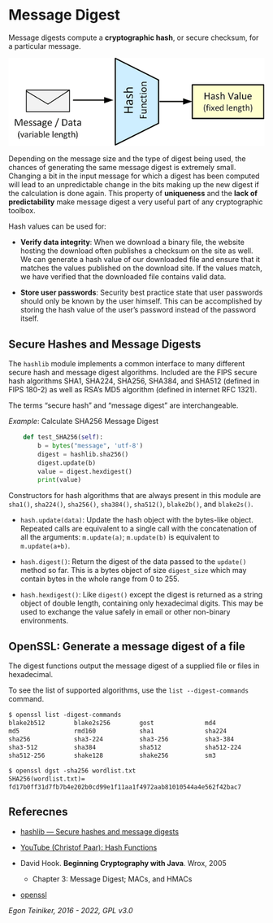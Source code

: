 # Message Digest 

Message digests compute a **cryptographic hash**, or secure checksum, for a particular message.

![Message Digest](MessageDigest.png)

Depending on the message size and the type of digest being used, the chances of generating the same message digest is extremely small.
Changing a bit in the input message for which a digest has been computed will lead to an unpredictable 
change in the bits making up the new digest if the calculation is done again.
This property of **uniqueness** and the **lack of predictability** make message digest a very useful part 
of any cryptographic toolbox.

Hash values can be used for:
* **Verify data integrity**: 
  When we download a binary file, the website hosting the download often publishes a checksum 
  on the site as well. We can generate a hash value of our downloaded file and ensure that it 
  matches the values published on the download site. If the values match, we have verified that 
  the downloaded file contains valid data.

* **Store user passwords**: 
  Security best practice state that user passwords should only be known by the user himself. 
  This can be accomplished by storing the hash value of the user’s password instead of the 
  password itself.



## Secure Hashes and Message Digests
The `hashlib` module implements a common interface to many different secure hash and message digest algorithms. Included are the FIPS secure hash algorithms SHA1, SHA224, SHA256, SHA384, and SHA512 (defined in FIPS 180-2) as well as RSA’s MD5 algorithm (defined in internet RFC 1321).

The terms “secure hash” and “message digest” are interchangeable.

_Example_: Calculate SHA256 Message Digest
```Python
    def test_SHA256(self):
        b = bytes("message", 'utf-8')
        digest = hashlib.sha256()
        digest.update(b)
        value = digest.hexdigest()
        print(value)
```

Constructors for hash algorithms that are always present in this module are `sha1()`, `sha224()`, `sha256()`, `sha384()`, `sha512()`, `blake2b()`, and `blake2s()`. 

* `hash.update(data)`: Update the hash object with the bytes-like object. 
   Repeated calls are equivalent to a single call with the concatenation of all the arguments: `m.update(a)`; `m.update(b)` is equivalent to `m.update(a+b)`.

* `hash.digest()`: Return the digest of the data passed to the `update()` method so far. 
    This is a bytes object of size `digest_size` which may contain bytes in the whole range from 0 to 255.

* `hash.hexdigest()`: Like `digest()` except the digest is returned as a string object of double length, containing only hexadecimal digits. This may be used to exchange the value safely in email or other non-binary environments.


## OpenSSL: Generate a message digest of a file
The digest functions output the message digest of a supplied file or files in hexadecimal.

To see the list of supported algorithms, use the `list --digest-commands` command.
```
$ openssl list -digest-commands
blake2b512        blake2s256        gost              md4               
md5               rmd160            sha1              sha224            
sha256            sha3-224          sha3-256          sha3-384          
sha3-512          sha384            sha512            sha512-224        
sha512-256        shake128          shake256          sm3   
```

```
$ openssl dgst -sha256 wordlist.txt 
SHA256(wordlist.txt)= fd17b0ff31d7fb7b4e202b0cd99e1f11aa1f4972aab81010544a4e562f42bac7
```

## Referecnes

* [hashlib — Secure hashes and message digests](https://docs.python.org/3/library/hashlib.html) 

* [YouTube (Christof Paar): Hash Functions](https://youtu.be/tLkHk__-M6Q)

* David Hook. **Beginning Cryptography with Java**. Wrox, 2005
    * Chapter 3: Message Digest; MACs, and HMACs

* [openssl](https://www.openssl.org/docs/man1.1.1/man1/openssl.html)

*Egon Teiniker, 2016 - 2022, GPL v3.0* 